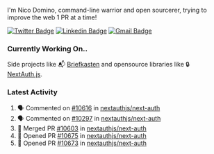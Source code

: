 
I'm Nico Domino, command-line warrior and open sourcerer, trying to improve the web 1 PR at a time!

[![Twitter Badge](https://img.shields.io/badge/-@ndom91-1ca0f1?style=flat-square&labelColor=1ca0f1&logo=twitter&logoColor=white&link=https://twitter.com/ndom91)](https://twitter.com/ndom91) [![Linkedin Badge](https://img.shields.io/badge/-ndom91-blue?style=flat-square&logo=Linkedin&logoColor=white&link=https://www.linkedin.com/in/ndom91/)](https://www.linkedin.com/in/ndom91/) [![Gmail Badge](https://img.shields.io/badge/-yo@ndo.dev-c14438?style=flat-square&logo=mail.ru&logoColor=white&link=mailto:yo@ndo.dev)](mailto:yo@ndo.dev)

### Currently Working On..

Side projects like 📬 [Briefkasten](https://briefkastenhq.com) and opensource libraries like 🔒 [NextAuth.js](https://github.com/nextauthjs/next-auth).

<!--START_SECTION_PROFILE_VIEWS:readme-info-->
<!--END_SECTION_PROFILE_VIEWS:readme-info-->

<!--START_SECTION_DAILY_COMMIT:readme-info-->
<!--END_SECTION_DAILY_COMMIT:readme-info-->

<!--START_SECTION_WEEKLY_COMMIT:readme-info-->
<!--END_SECTION_WEEKLY_COMMIT:readme-info-->

### Latest Activity

<!--START_SECTION:activity-->
1. 🗣 Commented on [#10616](https://github.com/nextauthjs/next-auth/pull/10616#issuecomment-2068174339) in [nextauthjs/next-auth](https://github.com/nextauthjs/next-auth)
2. 🗣 Commented on [#10297](https://github.com/nextauthjs/next-auth/pull/10297#issuecomment-2068172599) in [nextauthjs/next-auth](https://github.com/nextauthjs/next-auth)
3. 🎉 Merged PR [#10603](https://github.com/nextauthjs/next-auth/pull/10603) in [nextauthjs/next-auth](https://github.com/nextauthjs/next-auth)
4. 💪 Opened PR [#10675](https://github.com/nextauthjs/next-auth/pull/10675) in [nextauthjs/next-auth](https://github.com/nextauthjs/next-auth)
5. 💪 Opened PR [#10673](https://github.com/nextauthjs/next-auth/pull/10673) in [nextauthjs/next-auth](https://github.com/nextauthjs/next-auth)
<!--END_SECTION:activity-->
